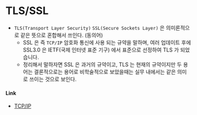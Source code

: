 # TLS/SSL

- `TLS(Transport Layer Security)` `SSL(Secure Sockets Layer)` 은 의미론적으로 같은 뜻으로 혼합해서 쓰인다. (동의어)
  - SSL 은 즉 `TCP/IP` 암호화 통신에 사용 되는 규약을 말하며, 여러 업데이트 후에 SSL3.0 은 IETF(국제 인터넷 표준 기구) 에서 표준으로 선정하여 TLS 가 되었습니다.
  - 정리해서 말하자면 SSL 은 과거의 규약이고, TLS 는 현재의 규약이지만 두 용어는 결론적으로는 용어로 비학술적으로 보았을때는 실무 내에서는 같은 의미로 쓰이는 것으로 보인다.

#### Link
- [TCP/IP]()
